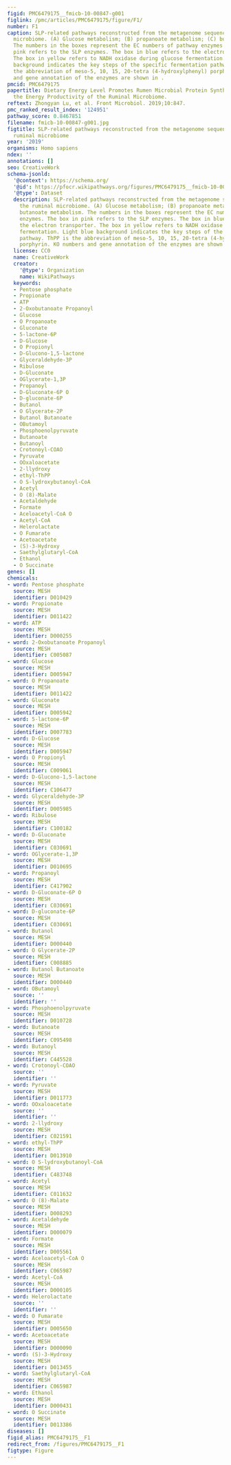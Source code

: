 ```yaml
---
figid: PMC6479175__fmicb-10-00847-g001
figlink: /pmc/articles/PMC6479175/figure/F1/
number: F1
caption: SLP-related pathways reconstructed from the metagenome sequences of the ruminal
  microbiome. (A) Glucose metabolism; (B) propanoate metabolism; (C) butanoate metabolism.
  The numbers in the boxes represent the EC numbers of pathway enzymes. The box in
  pink refers to the SLP enzymes. The box in blue refers to the electron transporter.
  The box in yellow refers to NADH oxidase during glucose fermentation. Light blue
  background indicates the key steps of the specific fermentation pathway. ThPP is
  the abbreviation of meso-5, 10, 15, 20-tetra (4-hydroxylphenyl) porphyrin. KO numbers
  and gene annotation of the enzymes are shown in .
pmcid: PMC6479175
papertitle: Dietary Energy Level Promotes Rumen Microbial Protein Synthesis by Improving
  the Energy Productivity of the Ruminal Microbiome.
reftext: Zhongyan Lu, et al. Front Microbiol. 2019;10:847.
pmc_ranked_result_index: '124951'
pathway_score: 0.8467851
filename: fmicb-10-00847-g001.jpg
figtitle: SLP-related pathways reconstructed from the metagenome sequences of the
  ruminal microbiome
year: '2019'
organisms: Homo sapiens
ndex: ''
annotations: []
seo: CreativeWork
schema-jsonld:
  '@context': https://schema.org/
  '@id': https://pfocr.wikipathways.org/figures/PMC6479175__fmicb-10-00847-g001.html
  '@type': Dataset
  description: SLP-related pathways reconstructed from the metagenome sequences of
    the ruminal microbiome. (A) Glucose metabolism; (B) propanoate metabolism; (C)
    butanoate metabolism. The numbers in the boxes represent the EC numbers of pathway
    enzymes. The box in pink refers to the SLP enzymes. The box in blue refers to
    the electron transporter. The box in yellow refers to NADH oxidase during glucose
    fermentation. Light blue background indicates the key steps of the specific fermentation
    pathway. ThPP is the abbreviation of meso-5, 10, 15, 20-tetra (4-hydroxylphenyl)
    porphyrin. KO numbers and gene annotation of the enzymes are shown in .
  license: CC0
  name: CreativeWork
  creator:
    '@type': Organization
    name: WikiPathways
  keywords:
  - Pentose phosphate
  - Propionate
  - ATP
  - 2-Oxobutanoate Propanoyl
  - Glucose
  - O Propanoate
  - Gluconate
  - 5-lactone-6P
  - D-Glucose
  - O Propionyl
  - D-Glucono-1,5-lactone
  - Glyceraldehyde-3P
  - Ribulose
  - D-Gluconate
  - OGlycerate-1,3P
  - Propanoyl
  - D-Gluconate-6P O
  - D-gluconate-6P
  - Butanol
  - O Glycerate-2P
  - Butanol Butanoate
  - OButamoyl
  - Phosphoenolpyruvate
  - Butanoate
  - Butanoyl
  - Crotonoyl-COAO
  - Pyruvate
  - OOxaloacetate
  - 2-llydroxy
  - ethyl-ThPP
  - O S-lydroxybutanoyl-CoA
  - Acetyl
  - O (8)-Malate
  - Acetaldehyde
  - Formate
  - Aceloacetyl-CoA O
  - Acetyl-CoA
  - Helerolactate
  - O Fumarate
  - Acetoacetate
  - (S)-3-Hydroxy
  - Saethylglutaryl-CoA
  - Ethanol
  - O Succinate
genes: []
chemicals:
- word: Pentose phosphate
  source: MESH
  identifier: D010429
- word: Propionate
  source: MESH
  identifier: D011422
- word: ATP
  source: MESH
  identifier: D000255
- word: 2-Oxobutanoate Propanoyl
  source: MESH
  identifier: C005087
- word: Glucose
  source: MESH
  identifier: D005947
- word: O Propanoate
  source: MESH
  identifier: D011422
- word: Gluconate
  source: MESH
  identifier: D005942
- word: 5-lactone-6P
  source: MESH
  identifier: D007783
- word: D-Glucose
  source: MESH
  identifier: D005947
- word: O Propionyl
  source: MESH
  identifier: C009061
- word: D-Glucono-1,5-lactone
  source: MESH
  identifier: C106477
- word: Glyceraldehyde-3P
  source: MESH
  identifier: D005985
- word: Ribulose
  source: MESH
  identifier: C100182
- word: D-Gluconate
  source: MESH
  identifier: C030691
- word: OGlycerate-1,3P
  source: MESH
  identifier: D010695
- word: Propanoyl
  source: MESH
  identifier: C417902
- word: D-Gluconate-6P O
  source: MESH
  identifier: C030691
- word: D-gluconate-6P
  source: MESH
  identifier: C030691
- word: Butanol
  source: MESH
  identifier: D000440
- word: O Glycerate-2P
  source: MESH
  identifier: C008885
- word: Butanol Butanoate
  source: MESH
  identifier: D000440
- word: OButamoyl
  source: ''
  identifier: ''
- word: Phosphoenolpyruvate
  source: MESH
  identifier: D010728
- word: Butanoate
  source: MESH
  identifier: C095498
- word: Butanoyl
  source: MESH
  identifier: C445528
- word: Crotonoyl-COAO
  source: ''
  identifier: ''
- word: Pyruvate
  source: MESH
  identifier: D011773
- word: OOxaloacetate
  source: ''
  identifier: ''
- word: 2-llydroxy
  source: MESH
  identifier: C021591
- word: ethyl-ThPP
  source: MESH
  identifier: D013910
- word: O S-lydroxybutanoyl-CoA
  source: MESH
  identifier: C483748
- word: Acetyl
  source: MESH
  identifier: C011632
- word: O (8)-Malate
  source: MESH
  identifier: D008293
- word: Acetaldehyde
  source: MESH
  identifier: D000079
- word: Formate
  source: MESH
  identifier: D005561
- word: Aceloacetyl-CoA O
  source: MESH
  identifier: C065987
- word: Acetyl-CoA
  source: MESH
  identifier: D000105
- word: Helerolactate
  source: ''
  identifier: ''
- word: O Fumarate
  source: MESH
  identifier: D005650
- word: Acetoacetate
  source: MESH
  identifier: D000090
- word: (S)-3-Hydroxy
  source: MESH
  identifier: D013455
- word: Saethylglutaryl-CoA
  source: MESH
  identifier: C065987
- word: Ethanol
  source: MESH
  identifier: D000431
- word: O Succinate
  source: MESH
  identifier: D013386
diseases: []
figid_alias: PMC6479175__F1
redirect_from: /figures/PMC6479175__F1
figtype: Figure
---
```

